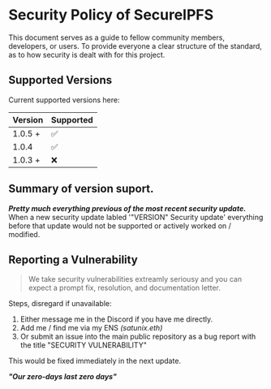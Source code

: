 # Security Policy of SecureIPFS

This document serves as a guide to fellow community members, developers, or users. To provide everyone a clear structure of the standard, as to how security is dealt with for this project.

## Supported Versions

Current supported versions here:

| Version | Supported          |
| ------- | ------------------ |
| 1.0.5 + | :white_check_mark: |
| 1.0.4   | :white_check_mark: | 
| 1.0.3 + | :x:                |

## Summary of version suport.
***Pretty much everything previous of the most recent security update.***
When a new security update labled '"VERSION" Security update' everything before that update would not be supported or actively worked on / modified. 


## Reporting a Vulnerability

> We take security vulnerabilities extreamly seriousy and you can expect a prompt fix, resolution, and documentation letter. 

Steps, disregard if unavailable: 

1. Either message me in the Discord if you have me directly.
2. Add me / find me via my ENS *(satunix.eth)* 
3. Or submit an issue into the main public repository as a bug report with the title "SECURITY VULNERABILITY"

This would be fixed immediately in the next update. 

***"Our zero-days last zero days"***
